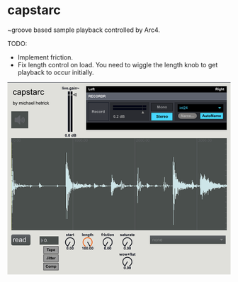# capstarc

~groove based sample playback controlled by Arc4.

TODO:
- Implement friction.
- Fix length control on load. You need to wiggle the length knob to get playback to occur initially.

![alt text](./capstarc.png "Capstarc")
